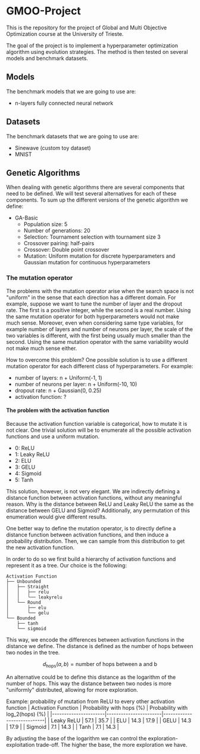 # GMOO-Project

This is the repository for the project of Global and Multi Objective Optimization course at the University of Trieste. 

The goal of the project is to implement a hyperparameter optimization algorithm using evolution strategies. The method is then tested on several models and benchmark datasets.


## Models

The benchmark models that we are going to use are:
- n-layers fully connected neural network


## Datasets

The benchmark datasets that we are going to use are:
- Sinewave (custom toy dataset)
- MNIST


## Genetic Algorithms

When dealing with genetic algorithms there are several components that need to be defined. We will test several alternatives for each of these components.
To sum up the different versions of the genetic algorithm we define:
- GA-Basic
  - Population size: 5
  - Number of generations: 20
  - Selection: Tournament selection with tournament size 3
  - Crossover pairing: half-pairs
  - Crossover: Double point crossover
  - Mutation: Uniform mutation for discrete hyperparameters and Gaussian mutation for continuous hyperparameters

### The mutation operator

The problems with the mutation operator arise when the search space is not "uniform" in the sense that each direction has a different domain. For example, suppose we want to tune the number of layer and the dropout rate. The first is a positive integer, while the second is a real number. Using the same mutation operator for both hyperparameters would not make much sense. Moreover, even when considering same type variables, for example number of layers and number of neurons per layer, the scale of the two variables is different, with the first being usually much smaller than the second. Using the same mutation operator with the same variability would not make much sense either.

How to overcome this problem? One possible solution is to use a different mutation operator for each different class of hyperparameters.
For example:
- number of layers: n + Uniform(-1, 1)
- number of neurons per layer: n + Uniform(-10, 10)
- dropout rate: n + Gaussian(0, 0.25)
- activation function: ?


#### The problem with the activation function

Because the activation function variable is categorical, how to mutate it is not clear. One trivial solution will be to enumerate all the possible activation functions and use a uniform mutation.
- 0: ReLU
- 1: Leaky ReLU
- 2: ELU
- 3: GELU
- 4: Sigmoid
- 5: Tanh

This solution, however, is not very elegant. We are indirectly defining a distance function between activation functions, without any meaningful reason. Why is the distance between ReLU and Leaky ReLU the same as the distance between GELU and Sigmoid?
Additionally, any permutation of this enumeration would give different results.

One better way to define the mutation operator, is to directly define a distance function between activation functions, and then induce a probability distribution. Then, we can sample from this distribution to get the new activation function. 

In order to do so we first build a hierarchy of activation functions and represent it as a tree. Our choice is the following:
```
Activation Function
├── Unbounded
│   ├── Straight
│   │   ├── relu
│   │   └── leakyrelu
│   └── Round
│       ├── elu
│       └── gelu
└── Bounded
    ├── tanh
    └── sigmoid
```

This way, we encode the differences between activation functions in the distance we define.
The distance is defined as the number of hops between two nodes in the tree.
```math
d_{\text{hops}}(a, b) = \text{number of hops between a and b}
```
An alternative could be to define this distance as the logarithm of the number of hops. This way the distance between two nodes is more "uniformly" distributed, allowing for more exploration.

Example: probability of mutation from ReLU to every other activation function
| Activation Function | Probability with hops (%) | Probability with log_2(hops) (%) |
|----------------------|-----------------------|----------------------------|
| Leaky ReLU           | 57.1                  | 35.7                       |
| ELU                  | 14.3                  | 17.9                       |
| GELU                 | 14.3                  | 17.9                       |
| Sigmoid              | 7.1                   | 14.3                       |
| Tanh                 | 7.1                   | 14.3                       |

By adjusting the base of the logarithm we can control the exploration-exploitation trade-off. The higher the base, the more exploration we have.
 <!-- Notice that this value must be greater than 1, otherwise the distance is always 0. 
The extreme cases are:

```math
\begin{align*}

\lim_{b \to 1} p_b(a,b) &= \begin{cases}
1 & \text{if } a \text{ and } b \text{ are in the same branch} \\
0 & \text{otherwise}
\end{cases} \\

\lim_{b \to \infty} p_b(a,b) &= \frac{1}{\text{\# Activation Functions}} \quad \forall a, b

\end{align*}
``` -->
